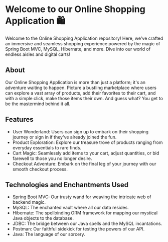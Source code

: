 # Welcome to our Online Shopping Application 🛍

Welcome to the Online Shopping Application repository! Here, we've crafted an immersive and seamless shopping experience powered by the magic of Spring Boot MVC, MySQL, Hibernate, and more. Dive into our world of endless aisles and digital carts!

## About

Our Online Shopping Application is more than just a platform; it's an adventure waiting to happen. Picture a bustling marketplace where users can explore a vast array of products, add their favorites to their cart, and with a simple click, make those items their own. And guess what? You get to be the mastermind behind it all.

## Features

- User Wonderland: Users can sign up to embark on their shopping journey or sign in if they've already joined the fun.
- Product Exploration: Explore our treasure trove of products ranging from everyday essentials to rare finds.
- Cart Magic: Seamlessly add items to your cart, adjust quantities, or bid farewell to those you no longer desire.
- Checkout Adventure: Embark on the final leg of your journey with our smooth checkout process.

## Technologies and Enchantments Used

- Spring Boot MVC: Our trusty wand for weaving the intricate web of backend magic.
- MySQL: The enchanted vault where all our data resides.
- Hibernate: The spellbinding ORM framework for mapping our mystical Java objects to the database.
- JDBC: The bridge between our Java spells and the MySQL incantations.
- Postman: Our faithful sidekick for testing the powers of our API.
- Java: The language of our sorcery.




